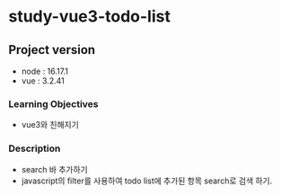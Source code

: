 # study-vue3-todo-list

## Project version

- node : 16.17.1
- vue : 3.2.41

### Learning Objectives

- vue3와 친해지기

### Description

- search 바 추가하기
- javascript의 filter를 사용하여 todo list에 추가된 항목 search로 검색 하기.
